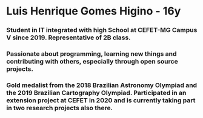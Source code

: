 # Luis Henrique Gomes Higino - 16y

### Student in IT integrated with high School at CEFET-MG Campus V since 2019. Representative of 2B class.
### Passionate about programming, learning new things and contributing with others, especially through open source projects. 
### Gold medalist from the 2018 Brazilian Astronomy Olympiad and the 2019 Brazilian Cartography Olympiad. Participated in an extension project at CEFET in 2020 and is currently taking part in two research projects also there.

<!--
**LuisHGH/LuisHGH** is a ✨ _special_ ✨ repository because its `README.md` (this file) appears on your GitHub profile.
